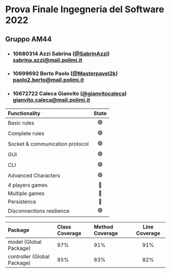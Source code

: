 # Prova Finale Ingegneria del Software 2022

## Gruppo AM44

- ### 10680314    Azzi Sabrina ([@SabrinAzzi](https://github.com/SabrinAzzi)) <br> sabrina.azzi@mail.polimi.it
- ### 10699692    Berto Paolo ([@Masterpavel2k](https://github.com/Masterpavel2k)) <br> paolo2.berto@mail.polimi.it
- ### 10672722    Caleca Gianvito ([@gianvitocaleca](https://github.com/gianvitocaleca)) <br> gianvito.caleca@mail.polimi.it

| Functionality    |                       State                        |
|:-----------------|:--------------------------------------------------:|
| Basic rules      | 🟢 |
| Complete rules   | 🟢 |
| Socket & communication protocol          | 🟢 |
| GUI              | 🟢 |
| CLI              | 🟢 |
| Advanced Characters   | 🟢 |
| 4 players games  | 🔴 |
| Multiple games   | 🔴 |
| Persistence      | 🔴 |
| Disconnections resilience             | 🟢 |


| Package  |Class Coverage|Method Coverage|Line Coverage|
|:-----------------|:--------------|:---------------------|:---------------:|
|   model (Global Package)   | 97%  | 91% | 91% |
| controller (Global Package)  | 85% | 83% | 82% |
